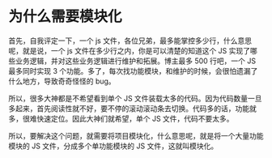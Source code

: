 # 为什么需要模块化

首先，自我评定一下，一个 js 文件，各位兄弟，最多能掌控多少行，什么意思呢，就是说，一个 js 文件在多少行之内，你是可以清楚的知道这个 JS 实现了哪些业务逻辑，并对这些业务逻辑进行维护和拓展。博主最多 500 行吧，一个 JS 最多同时实现 3 个功能。多了，每次找功能模块，和维护的时候，会很怕遗漏了什么地方，导致奇奇怪怪的 bug。

所以，很多大神都是不希望看到单个 JS 文件装载太多的代码。因为代码数量一旦多起来，首先阅读性就不好，要不停的滚动滚动条去切换。代码多的话，功能就多，很难快速定位。因此大神们就希望，单个 JS 文件，代码不要太多。

所以，要解决这个问题，就需要将项目模块化，什么意思呢，就是将一个大量功能模块的 JS 文件，分成多个单功能模块的 JS 文件，这就叫模块化。
